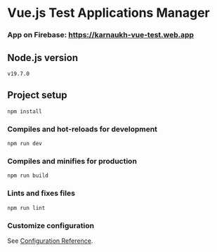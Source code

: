 # Vue.js Test Applications Manager

### App on Firebase: <https://karnaukh-vue-test.web.app>

## Node.js version

```
v19.7.0
```

## Project setup

```
npm install
```

### Compiles and hot-reloads for development

```
npm run dev
```

### Compiles and minifies for production

```
npm run build
```

### Lints and fixes files

```
npm run lint
```

### Customize configuration

See [Configuration Reference](https://cli.vuejs.org/config/).
